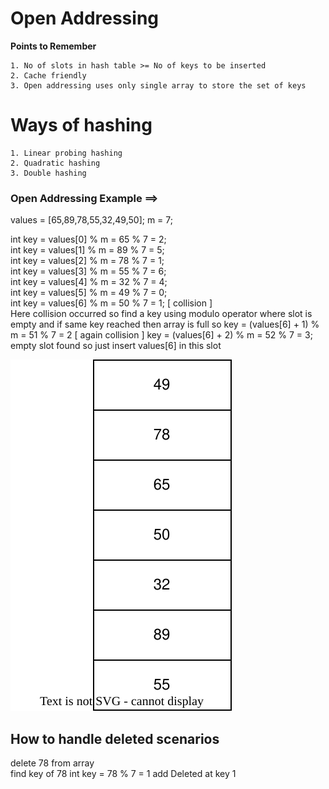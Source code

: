 
# Open Addressing 

<strong>Points to Remember</strong> 

    1. No of slots in hash table >= No of keys to be inserted
    2. Cache friendly
    3. Open addressing uses only single array to store the set of keys

# Ways of hashing

    1. Linear probing hashing
    2. Quadratic hashing
    3. Double hashing



### Open Addressing Example  ==> 

values = [65,89,78,55,32,49,50]; m = 7;

int key = values[0] % m = 65 % 7 = 2; <br/>
int key = values[1] % m = 89 % 7 = 5; <br/>
int key = values[2] % m = 78 % 7 = 1; <br/>
int key = values[3] % m = 55 % 7 = 6; <br/>
int key = values[4] % m = 32 % 7 = 4; <br/>
int key = values[5] % m = 49 % 7 = 0; <br/>
int key = values[6] % m = 50 % 7 = 1; [ collision ] <br/>
Here collision occurred so find a key using modulo operator where slot is empty and if same key reached then array is full so
key = (values[6] + 1) % m = 51 % 7 = 2 [ again collision ]
key = (values[6] + 2) % m = 52 % 7 = 3; empty slot found so just insert values[6] in this slot


![open addressing](open-addressing.drawio.svg)

## How to handle deleted scenarios

delete 78 from array <br/>
find key of 78
int key = 78 % 7 = 1 
add Deleted at key 1 


